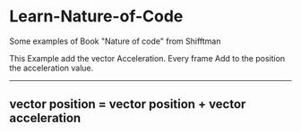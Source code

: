 Learn-Nature-of-Code
====================

Some examples of Book "Nature of code" from Shifftman

This Example add the vector Acceleration. Every frame Add to the position the acceleration value.

-------------------------------------------------------
vector position = vector position + vector acceleration
-------------------------------------------------------